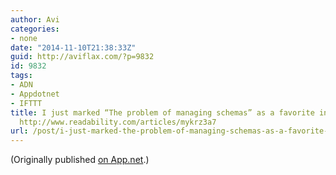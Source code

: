 ```yaml
---
author: Avi
categories:
- none
date: "2014-11-10T21:38:33Z"
guid: http://aviflax.com/?p=9832
id: 9832
tags:
- ADN
- Appdotnet
- IFTTT
title: I just marked “The problem of managing schemas” as a favorite in Readability.
  http://www.readability.com/articles/mykrz3a7
url: /post/i-just-marked-the-problem-of-managing-schemas-as-a-favorite-in-readability-httpwww-readability-comarticlesmykrz3a7/
---
```

(Originally published [on App.net](http://alpha.app.net/aviflax/post/43129246).)